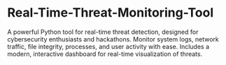 # Real-Time-Threat-Monitoring-Tool
A powerful Python tool for real-time threat detection, designed for cybersecurity enthusiasts and hackathons. Monitor system logs, network traffic, file integrity, processes, and user activity with ease. Includes a modern, interactive dashboard for real-time visualization of threats.
